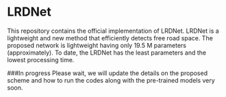 # LRDNet
This repository contains the official implementation of LRDNet. LRDNet is a lightweight and new method that efficiently detects free road space. The proposed network is lightweight having only 19.5 M parameters (approximately). To date, the LRDNet has the least parameters and the lowest processing time.


###In progress
Please wait, we will update the details on the proposed scheme and how to run the codes along with the pre-trained models very soon.

